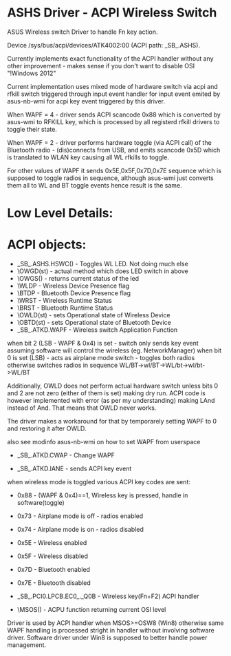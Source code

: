 ASHS Driver - ACPI Wireless Switch
===

ASUS Wireless switch Driver to handle Fn key action.

Device /sys/bus/acpi/devices/ATK4002:00 (ACPI path: \_SB_.ASHS). 

Currently implements exact functionality of the ACPI handler without 
any other improvement - makes sense if you don't want to disable OSI
"!Windows 2012"

Current implementation uses mixed mode of hardware switch via acpi and
rfkill switch triggered through input event handler for input event
emited by asus-nb-wmi for acpi key event triggered by this driver.

When WAPF = 4 - driver sends ACPI scancode 0x88 which is converted
by asus-wmi to RFKILL key, which is processed by all registerd rfkill
drivers to toggle their state.

When WAPF = 2 - driver performs hardware toggle (via ACPI call) of the
Bluetooth radio - (dis)connects from USB, and emits scancode 0x5D which
is translated to WLAN key causing all WL rfkills to toggle.

For other values of WAPF it sends 0x5E,0x5F,0x7D,0x7E sequence which is
supposed to toggle radios in sequence, although asus-wmi just converts
them all to WL and BT toggle events hence result is the same.

Low Level Details:
==
ACPI objects:
===
- \_SB_.ASHS.HSWC() - Toggles WL LED. Not doing much else
- \OWGD(st) - actual method which does LED switch in above
- \OWGS() - returns current status of the led
- \WLDP - Wireless Device Presence flag
- \BTDP - Bluetooth Device Presence flag
- \WRST - Wireless Runtime Status
- \BRST - Bluetooth Runtime Status
- \OWLD(st) - sets Operational state of Wireless Device
- \OBTD(st) - sets Operational state of Bluetooth Device
- \_SB_.ATKD.WAPF - Wireless switch Application Function

when bit 2 (LSB - WAPF & 0x4) is set - switch only sends key event assuming 
software will control the wireless (eg. NetworkManager)
when bit 0 is set (LSB) - acts as airplane mode switch - toggles both radios
otherwise switches radios in sequence WL/BT->wl/BT->WL/bt->wl/bt->WL/BT

Additionally, OWLD does not perform actual hardware switch unless bits 0 and
2 are not zero (either of them is set) making dry run. ACPI code is however
implemented with error (as per my understanding) making LAnd instead of And.
That means that OWLD never works.

The driver makes a workaround for that by temporarely setting WAPF to 0 and
restoring it after OWLD.

also see modinfo asus-nb-wmi on how to set WAPF from userspace

- \_SB_.ATKD.CWAP - Change WAPF

- \_SB_.ATKD.IANE - sends ACPI key event

when wireless mode is toggled various ACPI key codes are sent:
- 0x88 - (WAPF & 0x4)==1, Wireless key is pressed, handle in software(toggle)
- 0x73 - Airplane mode is off - radios enabled
- 0x74 - Airplane mode is on - radios disabled
- 0x5E - Wireless enabled
- 0x5F - Wireless disabled
- 0x7D - Bluetooth enabled
- 0x7E - Bluetooth disabled

- \_SB_.PCI0.LPCB.EC0_._Q0B - Wireless key(Fn+F2) ACPI handler
- \MSOS() - ACPU function returning current OSI level

Driver is used by ACPI handler when MSOS>=OSW8 (Win8) otherwise same WAPF
handling is processed stright in handler without involving software driver.
Software driver under Win8 is supposed to better handle power management.

